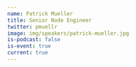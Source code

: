 ```yaml
---
name: Patrick Mueller
title: Senior Node Engineer
twitter: pmuellr
image: img/speakers/patrick-mueller.jpg
is-podcast: false
is-event: true
current: true
---
```

